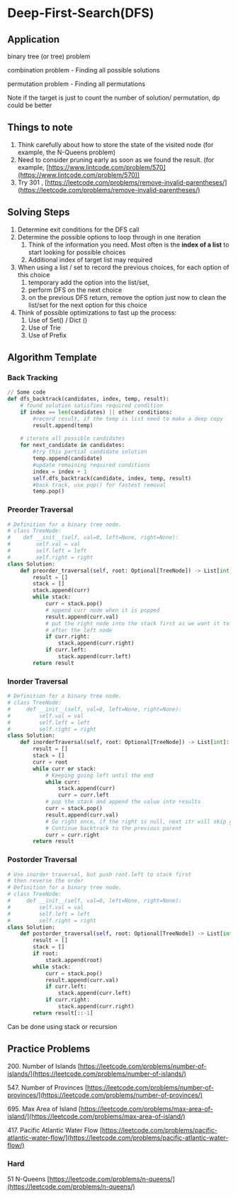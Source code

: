 # Deep-First-Search(DFS)

## Application

binary tree (or tree) problem

combination problem - Finding all possible solutions

permutation problem - Finding all permutations

Note if the target is just to count the number of solution/ permutation, dp could be better&#x20;

## Things to note

1. Think carefully about how to store the state of the visited node (for example, the N-Queens problem)
2. Need to consider pruning early as soon as we found the result. (for example, [https://www.lintcode.com/problem/570](https://www.lintcode.com/problem/570))
3. Try 301 , [https://leetcode.com/problems/remove-invalid-parentheses/](https://leetcode.com/problems/remove-invalid-parentheses/)

## Solving Steps

1. Determine exit conditions for the DFS call
2. Determine the possible options to loop through in one iteration
   1. Think of the information you need. Most often is the **index of a list** to start looking for possible choices
   2. Additional index of target list may required
3. When using a list / set to record the previous choices, for each option of this choice
   1. temporary add the option into the list/set,&#x20;
   2. perform DFS on the next choice
   3. on the previous DFS return, remove the option just now to clean the list/set for the next option for this choice
4. Think of possible optimizations to fast up the process:
   1. Use of Set() / Dict ()
   2. Use of Trie&#x20;
   3. Use of Prefix

## Algorithm Template

### Back Tracking

```python
// Some code
def dfs_backtrack(candidates, index, temp, result):
	# found solution satisfies required condition
	if index == len(candidates) || other conditions:
		#record result, if the temp is list need to make a deep copy
		result.append(temp)
	
	# iterate all possible candidates
	for next_candidate in candidates:
		#try this partial candidate solution
		temp.append(candidate)
		#update remaining required conditions
		index = index + 1
		self.dfs_backtrack(candidate, index, temp, result)
		#back track, use pop() for fastest removal
		temp.pop()

```

### Preorder Traversal

```python
# Definition for a binary tree node.
# class TreeNode:
#    def __init__(self, val=0, left=None, right=None):
#        self.val = val
#        self.left = left
#        self.right = right
class Solution:
    def preorder_traversal(self, root: Optional[TreeNode]) -> List[int]:
        result = []
        stack = []
        stack.append(curr)
        while stack:
            curr = stack.pop()
            # append curr node when it is popped
            result.append(curr.val)
            # put the right node into the stack first as we want it to come out 
            # after the left node
            if curr.right:
                stack.append(curr.right)
            if curr.left:
                stack.append(curr.left)
        return result
```

### Inorder Traversal

```python
# Definition for a binary tree node.
# class TreeNode:
#     def __init__(self, val=0, left=None, right=None):
#         self.val = val
#         self.left = left
#         self.right = right
class Solution:
    def inorderTraversal(self, root: Optional[TreeNode]) -> List[int]:
        result = []
        stack = []
        curr = root
        while curr or stack:
            # Keeping going left until the end
            while curr:
                stack.append(curr)
                curr = curr.left
            # pop the stack and append the value into results
            curr = stack.pop()
            result.append(curr.val)
            # Go right once, if the right is null, next itr will skip going left and 
            # Continue backtrack to the previous parent
            curr = curr.right
        return result
```

### Postorder Traversal

```python
# Use inorder traversal, but push root.left to stack first
# then reverse the order
# Definition for a binary tree node.
# class TreeNode:
#     def __init__(self, val=0, left=None, right=None):
#         self.val = val
#         self.left = left
#         self.right = right
class Solution:
    def postorder_traversal(self, root: Optional[TreeNode]) -> List[int]:
        result = []
        stack = []
        if root:
            stack.append(root)
        while stack:
            curr = stack.pop()
            result.append(curr.val)
            if curr.left:
                stack.append(curr.left)
            if curr.right:
                stack.append(curr.right)
        return result[::-1]
```

Can be done using stack or recursion

## Practice Problems



200\. Number of Islands [https://leetcode.com/problems/number-of-islands/](https://leetcode.com/problems/number-of-islands/)

547\. Number of Provinces [https://leetcode.com/problems/number-of-provinces/](https://leetcode.com/problems/number-of-provinces/)

695\. Max Area of Island [https://leetcode.com/problems/max-area-of-island/](https://leetcode.com/problems/max-area-of-island/)

417\. Pacific Atlantic Water Flow [https://leetcode.com/problems/pacific-atlantic-water-flow/](https://leetcode.com/problems/pacific-atlantic-water-flow/)

### Hard

51 N-Queens [https://leetcode.com/problems/n-queens/](https://leetcode.com/problems/n-queens/)
